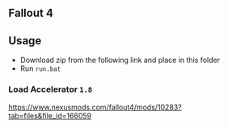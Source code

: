 ## Fallout 4
## Usage
* Download zip from the following link and place in this folder
* Run `run.bat`
### Load Accelerator `1.8`
https://www.nexusmods.com/fallout4/mods/10283?tab=files&file_id=166059
